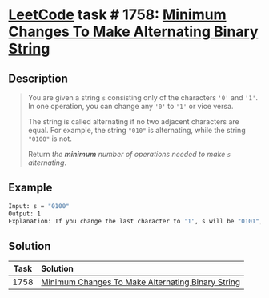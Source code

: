 # [LeetCode][leetcode] task # 1758: [Minimum Changes To Make Alternating Binary String][task]

Description
-----------

> You are given a string `s` consisting only of the characters `'0'` and `'1'`.
> In one operation, you can change any `'0'` to `'1'` or vice versa.
> 
> The string is called alternating if no two adjacent characters are equal.
> For example, the string `"010"` is alternating, while the string `"0100"` is not.
> 
> Return _the **minimum** number of operations needed to make `s` alternating_.

Example
-------

```sh
Input: s = "0100"
Output: 1
Explanation: If you change the last character to '1', s will be "0101", which is alternating.
```

Solution
--------

| Task | Solution                                                      |
|:----:|:--------------------------------------------------------------|
| 1758 | [Minimum Changes To Make Alternating Binary String][solution] |


[leetcode]: <http://leetcode.com/>
[task]: <https://leetcode.com/problems/minimum-changes-to-make-alternating-binary-string/>
[solution]: <https://github.com/wellaxis/praxis-leetcode/blob/main/src/main/java/com/witalis/praxis/leetcode/task/h18/p1758/option/Practice.java>
